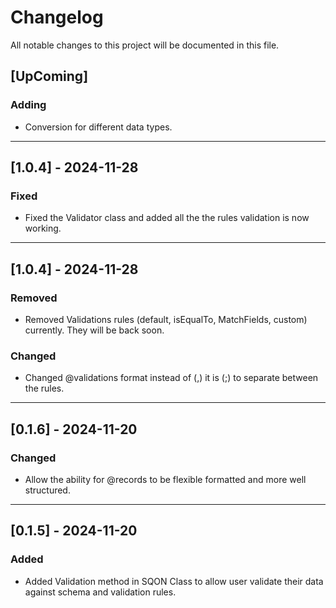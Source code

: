# Changelog

All notable changes to this project will be documented in this file.

## [UpComing]

### Adding

- Conversion for different data types.

---

## [1.0.4] - 2024-11-28

### Fixed

- Fixed the Validator class and added all the the rules validation is now working.

---

## [1.0.4] - 2024-11-28

### Removed

- Removed Validations rules (default, isEqualTo, MatchFields, custom) currently. They will be back soon.

### Changed

- Changed @validations format instead of (,) it is (;) to separate  between the rules. 

---

## [0.1.6] - 2024-11-20

### Changed

- Allow the ability for @records to be flexible formatted and more well structured.

---

## [0.1.5] - 2024-11-20

### Added

- Added Validation method in SQON Class to allow user validate their data against schema and validation rules.

